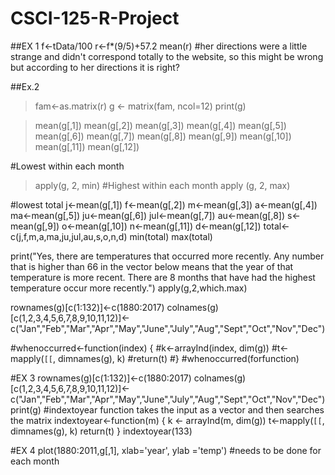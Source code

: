 # CSCI-125-R-Project
##EX 1
f<-tData/100
r<-f*(9/5)+57.2
mean(r)
#her directions were a little strange and didn't correspond totally to the website, so this might be wrong but according to her directions it is right?

##Ex.2
> fam<-as.matrix(r)
> g <- matrix(fam, ncol=12)
> print(g)

> mean(g[,1])
> mean(g[,2])
> mean(g[,3])
> mean(g[,4])
> mean(g[,5])
> mean(g[,6])
> mean(g[,7])
> mean(g[,8])
> mean(g[,9])
> mean(g[,10])
> mean(g[,11])
> mean(g[,12])


#Lowest within each month 
> apply(g, 2, min)
#Highest within each month 
> apply (g, 2, max)

#lowest total
j<-mean(g[,1])
f<-mean(g[,2])
m<-mean(g[,3])
a<-mean(g[,4])
ma<-mean(g[,5])
ju<-mean(g[,6])
jul<-mean(g[,7])
au<-mean(g[,8])
s<-mean(g[,9])
o<-mean(g[,10])
n<-mean(g[,11])
d<-mean(g[,12])
total<-c(j,f,m,a,ma,ju,jul,au,s,o,n,d)
min(total)
max(total)

print("Yes, there are temperatures that occurred more recently. Any number that is higher than 66 in the vector below means that the year of that temperature is more recent. There are 8 months that have had the highest temperature occur more recently.")
apply(g,2,which.max)

rownames(g)[c(1:132)]<-c(1880:2017)
colnames(g)[c(1,2,3,4,5,6,7,8,9,10,11,12)]<-c("Jan","Feb","Mar","Apr","May","June","July","Aug","Sept","Oct","Nov","Dec")

#whenoccurred<-function(index) {
 #k<-arrayInd(index, dim(g))
 #t<-mapply(`[[`, dimnames(g), k)
 #return(t)
 #}
#whenoccurred(forfunction)


#EX 3
rownames(g)[c(1:132)]<-c(1880:2017)
colnames(g)[c(1,2,3,4,5,6,7,8,9,10,11,12)]<-c("Jan","Feb","Mar","Apr","May","June","July","Aug","Sept","Oct","Nov","Dec")
print(g)
#indextoyear function takes the input as a vector and then searches the matrix
indextoyear<-function(m) {
  k <- arrayInd(m, dim(g))
  t<-mapply(`[[`, dimnames(g), k)
  return(t)
}
indextoyear(133)

#EX 4
plot(1880:2011,g[,1], xlab='year', ylab ='temp')
#needs to be done for each month
